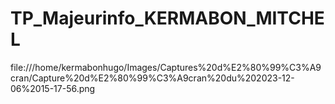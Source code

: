# TP_Majeurinfo_KERMABON_MITCHEL

file:///home/kermabonhugo/Images/Captures%20d%E2%80%99%C3%A9cran/Capture%20d%E2%80%99%C3%A9cran%20du%202023-12-06%2015-17-56.png
